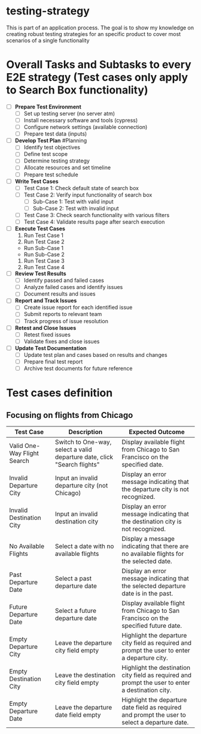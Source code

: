 # testing-strategy
This is part of an application process. The goal is to show my knowledge on creating robust testing strategies for an specific product to cover most scenarios of a single functionality

# Overall Tasks and Subtasks to every E2E strategy (Test cases only apply to Search Box functionality)

- [ ] **Prepare Test Environment**
  - [ ] Set up testing server (no server atm)
  - [ ] Install necessary software and tools (cypress)
  - [ ] Configure network settings (available connection)
  - [ ] Prepare test data (inputs)
- [ ] **Develop Test Plan** #Planning
  - [ ] Identify test objectives
  - [ ] Define test scope
  - [ ] Determine testing strategy
  - [ ] Allocate resources and set timeline
  - [ ] Prepare test schedule
- [ ] **Write Test Cases** 
  - [ ] Test Case 1: Check default state of search box
  - [ ] Test Case 2: Verify input functionality of search box
    - [ ] Sub-Case 1: Test with valid input
    - [ ] Sub-Case 2: Test with invalid input
  - [ ] Test Case 3: Check search functionality with various filters
  - [ ] Test Case 4: Validate results page after search execution
- [ ] **Execute Test Cases** 
  1. Run Test Case 1
  2. Run Test Case 2
  - Run Sub-Case 1
  - Run Sub-Case 2
  1. Run Test Case 3
  2. Run Test Case 4
- [ ] **Review Test Results** 
  - [ ] Identify passed and failed cases
  - [ ] Analyze failed cases and identify issues
  - [ ] Document results and issues
- [ ] **Report and Track Issues** 
  - [ ] Create issue report for each identified issue
  - [ ] Submit reports to relevant team
  - [ ] Track progress of issue resolution
- [ ] **Retest and Close Issues** 
  - [ ] Retest fixed issues
  - [ ] Validate fixes and close issues
- [ ] **Update Test Documentation**
  - [ ] Update test plan and cases based on results and changes
  - [ ] Prepare final test report
  - [ ] Archive test documents for future reference

# Test cases definition
## Focusing on flights from Chicago

| Test Case               | Description                                      | Expected Outcome                                                                                    |
|-------------------------|--------------------------------------------------|-----------------------------------------------------------------------------------------------------|
| Valid One-Way Flight Search | Switch to One-way, select a valid departure date, click "Search flights" | Display available flight from Chicago to San Francisco on the specified date. |
| Invalid Departure City  | Input an invalid departure city (not Chicago)                 | Display an error message indicating that the departure city is not recognized.                    |
| Invalid Destination City| Input an invalid destination city                | Display an error message indicating that the destination city is not recognized.                  |
| No Available Flights    | Select a date with no available flights          | Display a message indicating that there are no available flights for the selected date.            |
| Past Departure Date     | Select a past departure date                     | Display an error message indicating that the selected departure date is in the past.               |
| Future Departure Date   | Select a future departure date                   | Display available flight from Chicago to San Francisco on the specified future date.               |
| Empty Departure City    | Leave the departure city field empty             | Highlight the departure city field as required and prompt the user to enter a departure city.      |
| Empty Destination City  | Leave the destination city field empty           | Highlight the destination city field as required and prompt the user to enter a destination city.  |
| Empty Departure Date    | Leave the departure date field empty             | Highlight the departure date field as required and prompt the user to select a departure date.     |

